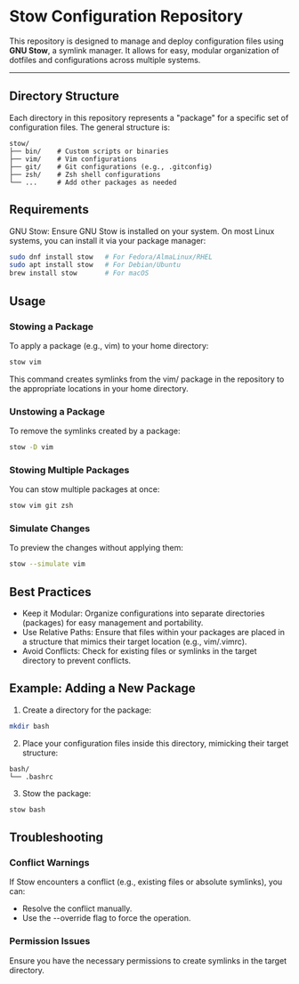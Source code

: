 # Stow Configuration Repository

This repository is designed to manage and deploy configuration files using **GNU Stow**, a symlink manager. It allows for easy, modular organization of dotfiles and configurations across multiple systems.

---

## Directory Structure

Each directory in this repository represents a "package" for a specific set of configuration files. The general structure is:

```plaintext
stow/
├── bin/    # Custom scripts or binaries
├── vim/    # Vim configurations
├── git/    # Git configurations (e.g., .gitconfig)
├── zsh/    # Zsh shell configurations
└── ...     # Add other packages as needed
```
## Requirements
GNU Stow: Ensure GNU Stow is installed on your system. On most Linux systems, you can install it via your package manager:

```bash
sudo dnf install stow   # For Fedora/AlmaLinux/RHEL
sudo apt install stow   # For Debian/Ubuntu
brew install stow       # For macOS
```
## Usage
### Stowing a Package
To apply a package (e.g., vim) to your home directory:

```bash
stow vim
```
This command creates symlinks from the vim/ package in the repository to the appropriate locations in your home directory.

### Unstowing a Package
To remove the symlinks created by a package:

```bash
stow -D vim
```
### Stowing Multiple Packages
You can stow multiple packages at once:

```bash
stow vim git zsh
```
### Simulate Changes
To preview the changes without applying them:

```bash
stow --simulate vim
```

## Best Practices
- Keep it Modular: Organize configurations into separate directories (packages) for easy management and portability.
- Use Relative Paths: Ensure that files within your packages are placed in a structure that mimics their target location (e.g., vim/.vimrc).
- Avoid Conflicts: Check for existing files or symlinks in the target directory to prevent conflicts.

## Example: Adding a New Package
1. Create a directory for the package:

```bash
mkdir bash
```
2. Place your configuration files inside this directory, mimicking their target structure:

```plaintext
bash/
└── .bashrc
```
3. Stow the package:

```bash
stow bash
```
## Troubleshooting
### Conflict Warnings
If Stow encounters a conflict (e.g., existing files or absolute symlinks), you can:
- Resolve the conflict manually.
- Use the --override flag to force the operation.

### Permission Issues
Ensure you have the necessary permissions to create symlinks in the target directory.

